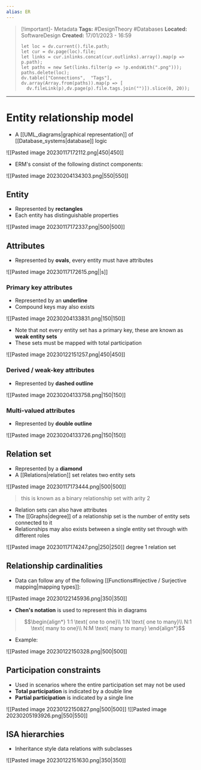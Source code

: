 ```yaml
---
alias: ER
---
```


> [!important]- Metadata
> **Tags:** #DesignTheory #Databases 
> **Located:** SoftwareDesign
> **Created:** 17/01/2023 - 16:59
> ```dataviewjs
>let loc = dv.current().file.path;
>let cur = dv.page(loc).file;
>let links = cur.inlinks.concat(cur.outlinks).array().map(p => p.path);
>let paths = new Set(links.filter(p => !p.endsWith(".png")));
>paths.delete(loc);
>dv.table(["Connections",  "Tags"], dv.array(Array.from(paths)).map(p => [
>   dv.fileLink(p),dv.page(p).file.tags.join("")]).slice(0, 20));
> ```

___
# Entity relationship model
- A [[UML_diagrams|graphical representation]] of [[Database_systems|database]] logic 

![[Pasted image 20230117172112.png|450|450]]

- ERM's consist of the following distinct components:

![[Pasted image 20230204134303.png|550|550]]

## Entity
- Represented by **rectangles**
- Each entity has distinguishable properties

![[Pasted image 20230117172337.png|500|500]]

## Attributes
- Represented by **ovals**, every entity must have attributes 

![[Pasted image 20230117172615.png||s]]

### Primary key attributes
- Represented by an **underline**
- Compound keys may also exists

![[Pasted image 20230204133831.png|150|150]]

- Note that not every entity set has a primary key, these are known as **weak entity sets**
- These sets must be mapped with total participation

![[Pasted image 20230122151257.png|450|450]]

### Derived / weak-key attributes
- Represented by **dashed outline**

![[Pasted image 20230204133758.png|150|150]]

### Multi-valued attributes
- Represented by **double outline**

![[Pasted image 20230204133726.png|150|150]]

## Relation set
- Represented by a **diamond**
- A [[Relations|relation]] set relates two entity sets

![[Pasted image 20230117173444.png|500|500]]
> this is known as a binary relationship set with arity 2

- Relation sets can also have attributes 
- The [[Graphs|degree]] of a relationship set is the number of entity sets connected to it
- Relationships may also exists between a single entity set through with different roles

![[Pasted image 20230117174247.png|250|250]] degree 1 relation set

## Relationship cardinalities
- Data can follow any of the following [[Functions#Injective / Surjective mapping|mapping types]]:

![[Pasted image 20230122145936.png|350|350]]

 - **Chen's notation** is used to represent this in diagrams

> $$\begin{align*}
> 1:1 \text{ one to one}\\
> 1:N \text{ one to many}\\
> N:1 \text{ many to one}\\
> N:M \text{ many to many}
> \end{align*}$$

- Example: 

![[Pasted image 20230122150328.png|500|500]]

## Participation constraints
- Used in scenarios where the entire participation set may not be used 
- **Total participation** is indicated by a double line
- **Partial participation** is indicated by a single line

![[Pasted image 20230122150827.png|500|500]]
![[Pasted image 20230205193926.png|550|550]]
## ISA hierarchies
- Inheritance style data relations with subclasses 

![[Pasted image 20230122151630.png|350|350]]
